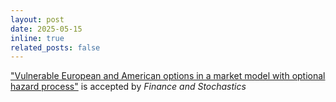 ```yaml
---
layout: post
date: 2025-05-15
inline: true
related_posts: false
---
```


["Vulnerable European and American options in a market model with optional hazard process"](https://arxiv.org/abs/2212.12860) is accepted by *Finance and Stochastics*
